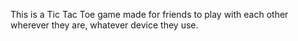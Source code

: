 This is a Tic Tac Toe game made for friends to play with each other wherever they are, whatever device they use.